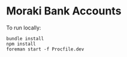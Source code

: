 # Moraki Bank Accounts

To run locally:

```
bundle install
npm install
foreman start -f Procfile.dev
```

